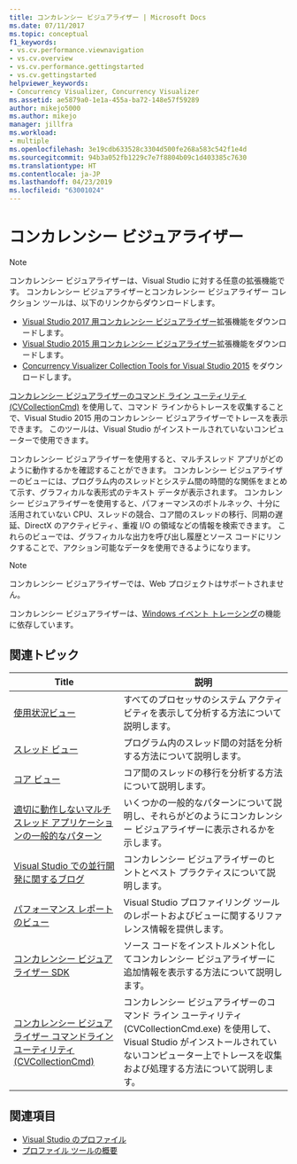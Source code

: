 ```yaml
---
title: コンカレンシー ビジュアライザー | Microsoft Docs
ms.date: 07/11/2017
ms.topic: conceptual
f1_keywords:
- vs.cv.performance.viewnavigation
- vs.cv.overview
- vs.cv.performance.gettingstarted
- vs.cv.gettingstarted
helpviewer_keywords:
- Concurrency Visualizer, Concurrency Visualizer
ms.assetid: ae5879a0-1e1a-455a-ba72-148e57f59289
author: mikejo5000
ms.author: mikejo
manager: jillfra
ms.workload:
- multiple
ms.openlocfilehash: 3e19cdb633528c3304d500fe268a583c542f1e4d
ms.sourcegitcommit: 94b3a052fb1229c7e7f8804b09c1d403385c7630
ms.translationtype: HT
ms.contentlocale: ja-JP
ms.lasthandoff: 04/23/2019
ms.locfileid: "63001024"
---
```

# <a name="concurrency-visualizer"></a>コンカレンシー ビジュアライザー

> [!NOTE]
> コンカレンシー ビジュアライザーは、Visual Studio に対する任意の拡張機能です。 コンカレンシー ビジュアライザーとコンカレンシー ビジュアライザー コレクション ツールは、以下のリンクからダウンロードします。
>
> - [Visual Studio 2017 用コンカレンシー ビジュアライザー](https://marketplace.visualstudio.com/items?itemName=VisualStudioProductTeam.ConcurrencyVisualizer2017#overview)拡張機能をダウンロードします。
> - [Visual Studio 2015 用コンカレンシー ビジュアライザー](https://marketplace.visualstudio.com/items?itemName=Diagnostics.ConcurrencyVisualizerforVisualStudio2015)拡張機能をダウンロードします。
> - [Concurrency Visualizer Collection Tools for Visual Studio 2015](http://www.microsoft.com/download/details.aspx?id=49103) をダウンロードします。
>
> [コンカレンシー ビジュアライザーのコマンド ライン ユーティリティ (CVCollectionCmd)](../profiling/concurrency-visualizer-command-line-utility-cvcollectioncmd.md) を使用して、コマンド ラインからトレースを収集することで、Visual Studio 2015 用のコンカレンシー ビジュアライザーでトレースを表示できます。 このツールは、Visual Studio がインストールされていないコンピューターで使用できます。

コンカレンシー ビジュアライザーを使用すると、マルチスレッド アプリがどのように動作するかを確認することができます。 コンカレンシー ビジュアライザーのビューには、プログラム内のスレッドとシステム間の時間的な関係をまとめて示す、グラフィカルな表形式のテキスト データが表示されます。 コンカレンシー ビジュアライザーを使用すると、パフォーマンスのボトルネック、十分に活用されていない CPU、スレッドの競合、コア間のスレッドの移行、同期の遅延、DirectX のアクティビティ、重複 I/O の領域などの情報を検索できます。 これらのビューでは、グラフィカルな出力を呼び出し履歴とソース コードにリンクすることで、アクション可能なデータを使用できるようになります。

> [!NOTE]
> コンカレンシー ビジュアライザーでは、Web プロジェクトはサポートされません。

コンカレンシー ビジュアライザーは、[Windows イベント トレーシング](http://go.microsoft.com/fwlink/?LinkId=234579)の機能に依存しています。

## <a name="related-topics"></a>関連トピック

|Title|説明|
|-----------|-----------------|
|[使用状況ビュー](../profiling/utilization-view.md)|すべてのプロセッサのシステム アクティビティを表示して分析する方法について説明します。|
|[スレッド ビュー](../profiling/threads-view-parallel-performance.md)|プログラム内のスレッド間の対話を分析する方法について説明します。|
|[コア ビュー](../profiling/cores-view.md)|コア間のスレッドの移行を分析する方法について説明します。|
|[適切に動作しないマルチスレッド アプリケーションの一般的なパターン](../profiling/common-patterns-for-poorly-behaved-multithreaded-applications.md)|いくつかの一般的なパターンについて説明し、それらがどのようにコンカレンシー ビジュアライザーに表示されるかを示します。|
|[Visual Studio での並行開発に関するブログ](http://go.microsoft.com/fwlink/?LinkId=235385)|コンカレンシー ビジュアライザーのヒントとベスト プラクティスについて説明します。|
|[パフォーマンス レポートのビュー](../profiling/performance-report-views.md)|Visual Studio プロファイリング ツールのレポートおよびビューに関するリファレンス情報を提供します。|
|[コンカレンシー ビジュアライザー SDK](../profiling/concurrency-visualizer-sdk.md)|ソース コードをインストルメント化してコンカレンシー ビジュアライザーに追加情報を表示する方法について説明します。|
|[コンカレンシー ビジュアライザー コマンドライン ユーティリティ (CVCollectionCmd)](../profiling/concurrency-visualizer-command-line-utility-cvcollectioncmd.md)|コンカレンシー ビジュアライザーのコマンド ライン ユーティリティ (CVCollectionCmd.exe) を使用して、Visual Studio がインストールされていないコンピューター上でトレースを収集および処理する方法について説明します。|

## <a name="see-also"></a>関連項目

- [Visual Studio のプロファイル](../profiling/index.md)
- [プロファイル ツールの概要](../profiling/profiling-feature-tour.md)
